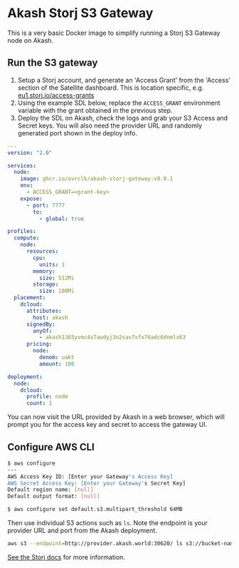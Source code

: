 # Akash Storj S3 Gateway

This is a very basic Docker image to simplify running a Storj S3 Gateway node on Akash.

## Run the S3 gateway

1. Setup a Storj account, and generate an 'Access Grant' from the 'Access' section of the Satellite dashboard. This is location specific, e.g. [eu1.storj.io/access-grants](https://eu1.storj.io/access-grants)
2. Using the example SDL below, replace the `ACCESS_GRANT` environment variable with the grant obtained in the previous step.
3. Deploy the SDL on Akash, check the logs and grab your S3 Access and Secret keys. You will also need the provider URL and randomly generated port shown in the deploy info.

```yml
---
version: "2.0"

services:
  node:
    image: ghcr.io/ovrclk/akash-storj-gateway:v0.0.1
    env: 
      - ACCESS_GRANT=<grant-key>
    expose:
      - port: 7777
        to:
          - global: true

profiles:
  compute:
    node:
      resources:
        cpu:
          units: 1
        memory:
          size: 512Mi
        storage:
          size: 100Mi
  placement:
    dcloud:
      attributes:
        host: akash
      signedBy:
        anyOf:
          - akash1365yvmc4s7awdyj3n2sav7xfx76adc6dnmlx63
      pricing:
        node:
          denom: uakt
          amount: 100

deployment:
  node:
    dcloud:
      profile: node
      count: 1
```

You can now visit the URL provided by Akash in a web browser, which will prompt you for the access key and secret to access the gateway UI.

## Configure AWS CLI

```bash
$ aws configure
---
AWS Access Key ID: [Enter your Gateway's Access Key]
AWS Secret Access Key: [Enter your Gateway's Secret Key]
Default region name: [null]
Default output format: [null]

$ aws configure set default.s3.multipart_threshold 64MB
```

Then use individual S3 actions such as `ls`. Note the endpoint is your provider URL and port from the Akash deployment.

```bash
aws s3 --endpoint=http://provider.akash.world:30620/ ls s3://bucket-name/
```

[See the Storj docs](https://docs.storj.io/dcs/api-reference/s3-gateway/#configure-aws-cli-to-use-gateway-st) for more information.
